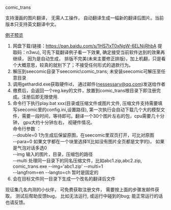 comic_trans

支持漫画的图片翻译， 无需人工操作， 自动翻译生成一幅新的翻译后图片。当前版本只支持英文翻译中文。

[例子预览](https://github.com/nessessary/SeeComic/blob/master/comic_trans/sample.md)

1. 网盘下载(链接：https://pan.baidu.com/s/1HS7lxT0xNgW-6ELNijRhbA
提取码：n3wu), 可先下载翻译例子看一下效果, 确定接受当前软件达到的效果再继续， 因为是自动生成， 排版不完美(未来主要修正排版)，加上机翻，只是看个大概意思，较真的就别下了；不接受任何形式的退款行为。
2. 解压到seecomic目录下seecomic\comic_trans; 未安装seecomic可解压至任意目录
3. 调用gethardid.exe获取硬件id， 通过邮件(nessessary@qq.com)发送给作者
4. 缴费后，会返回一个reg.key的文件，放置到comic_trans根目录下即注册完成。注册后即无限使用.
5. 命令行下执行play.bat xxx(目录或压缩文件或图片文件, 压缩文件支持需要填写seecomic里的config.ini,设置路径), 第一次执行会自动下载几个大的模型文件，需要一段时间，等待即可。翻译一个30个图片左右的包，cpu需要几十分钟， gpu大约十分钟左右， 视硬件情况。
<br>命令行参数 ：<br> --double=0 1为生成后保留原图，在seecomic里双页打开，可比对原图<br> --para=0 如果文字都在一个块里选择1(比如没有图片全页都是文字的)， 如果是气泡对话多选0
<br>--img 输入的图片，目录，压缩包的路径<br>--multi 处理同一目录下的同名压缩文件，比如abc1.zip,abc2.zip, comic_trans.exe --img='abc1.zip' --multi=1
<br> --langfrom=en --langto=ch 暂时是固定的
6. 会在目标文件同一目录下生成一个改名的翻译后文件

现征集几名内测的小伙伴， 可免费获取注册文件， 需要按上面的步骤发邮件获取， 测试后帮助反馈bug， 比如无法运行, 或运行中碰到的bug; 能正常运行的话也请反馈。
